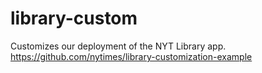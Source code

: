 # library-custom
Customizes our deployment of the NYT Library app. https://github.com/nytimes/library-customization-example
